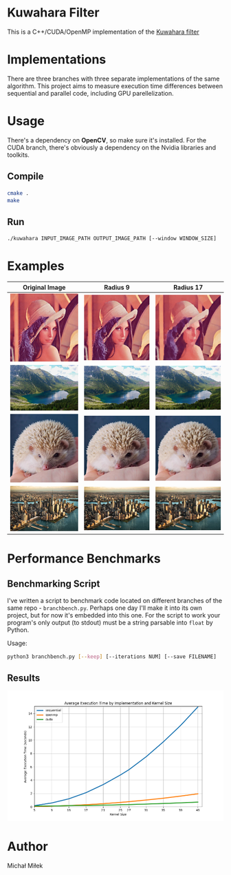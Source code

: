 # Kuwahara Filter
This is a C++/CUDA/OpenMP implementation of the [Kuwahara filter](https://en.wikipedia.org/wiki/Kuwahara_filter)

# Implementations
There are three branches with three separate implementations of the same algorithm. 
This project aims to measure execution time differences between sequential and parallel code, including GPU parellelization.

# Usage
There's a dependency on **OpenCV**, so make sure it's installed.
For the CUDA branch, there's obviously a dependency on the Nvidia libraries and toolkits.
## Compile
```bash
cmake .
make
```
## Run
```bash
./kuwahara INPUT_IMAGE_PATH OUTPUT_IMAGE_PATH [--window WINDOW_SIZE]
```
# Examples

| Original Image | Radius 9 | Radius 17 |
|:--------------:|:---------------------------:|:----------------------------:|
| ![Original Lena](img/lena.jpg) | ![Filtered Lena (Radius=9)](img/lena9.jpg) | ![Filtered Lena (Radius=17)](img/lena17.jpg) |
| ![Original Morskie Oko](img/morskieOko.jpg) | ![Filtered Morskie Oko (Radius=9)](img/morskieOko9.jpg) | ![Filtered Morskie Oko (Radius=17)](img/morskieOko17.jpg) |
| ![Original Jez](img/jez.jpg) | ![Filtered Jez (Radius=9)](img/jez9.jpg) | ![Filtered Jez (Radius=17)](img/jez17.jpg) |
| ![Original NYC](img/nyc.jpg) | ![Filtered NYC (Radius=9)](img/nyc9.jpg) | ![Filtered NYC (Radius=17)](img/nyc17.jpg) |

# Performance Benchmarks
## Benchmarking Script
I've written a script to benchmark code located on different branches of the same repo - `branchbench.py`.
Perhaps one day I'll make it into its own project, but for now it's embedded into this one.
For the script to work your program's only output (to stdout) must be a string parsable into `float` by Python.

Usage:
```bash
python3 branchbench.py [--keep] [--iterations NUM] [--save FILENAME]
```
## Results
![Performance Benchmark Graph](plot.png)

# Author
Michał Miłek
